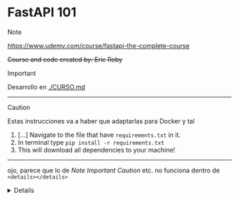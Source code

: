 # FastAPI 101

> [!NOTE]
> https://www.udemy.com/course/fastapi-the-complete-course


~~Course and code created by: Eric Roby~~

> [!IMPORTANT]  
> Desarrollo en [./CURSO.md](/CURSO.md)


---

> [!CAUTION]
> Estas instrucciones va a haber que adaptarlas para Docker y tal

1. [...] Navigate to the file that have `requirements.txt` in it.
2. In terminal type `pip install -r requirements.txt`
3. This will download all dependencies to your machine!

---

ojo, parece que lo de *Note* *Important* *Caution* etc. no funciona dentro de `<details></details>`

<details>


> [!CAUTION]
> Prueba


</details>

